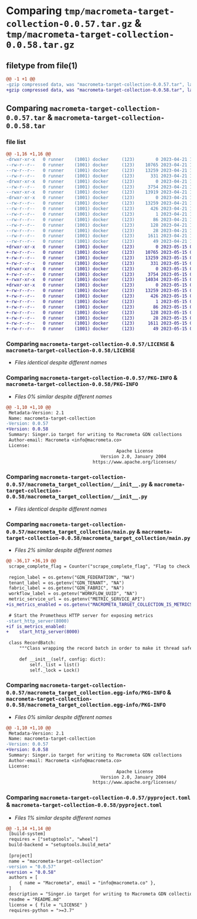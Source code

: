 # Comparing `tmp/macrometa-target-collection-0.0.57.tar.gz` & `tmp/macrometa-target-collection-0.0.58.tar.gz`

## filetype from file(1)

```diff
@@ -1 +1 @@
-gzip compressed data, was "macrometa-target-collection-0.0.57.tar", last modified: Fri Apr 21 12:20:09 2023, max compression
+gzip compressed data, was "macrometa-target-collection-0.0.58.tar", last modified: Mon May 15 07:29:00 2023, max compression
```

## Comparing `macrometa-target-collection-0.0.57.tar` & `macrometa-target-collection-0.0.58.tar`

### file list

```diff
@@ -1,16 +1,16 @@
-drwxr-xr-x   0 runner    (1001) docker     (123)        0 2023-04-21 12:20:09.655585 macrometa-target-collection-0.0.57/
--rw-r--r--   0 runner    (1001) docker     (123)    10765 2023-04-21 12:19:45.000000 macrometa-target-collection-0.0.57/LICENSE
--rw-r--r--   0 runner    (1001) docker     (123)    13259 2023-04-21 12:20:09.655585 macrometa-target-collection-0.0.57/PKG-INFO
--rw-r--r--   0 runner    (1001) docker     (123)      331 2023-04-21 12:19:45.000000 macrometa-target-collection-0.0.57/README.md
-drwxr-xr-x   0 runner    (1001) docker     (123)        0 2023-04-21 12:20:09.651584 macrometa-target-collection-0.0.57/macrometa_target_collection/
--rw-r--r--   0 runner    (1001) docker     (123)     3754 2023-04-21 12:19:45.000000 macrometa-target-collection-0.0.57/macrometa_target_collection/__init__.py
--rwxr-xr-x   0 runner    (1001) docker     (123)    13919 2023-04-21 12:19:45.000000 macrometa-target-collection-0.0.57/macrometa_target_collection/main.py
-drwxr-xr-x   0 runner    (1001) docker     (123)        0 2023-04-21 12:20:09.655585 macrometa-target-collection-0.0.57/macrometa_target_collection.egg-info/
--rw-r--r--   0 runner    (1001) docker     (123)    13259 2023-04-21 12:20:09.000000 macrometa-target-collection-0.0.57/macrometa_target_collection.egg-info/PKG-INFO
--rw-r--r--   0 runner    (1001) docker     (123)      426 2023-04-21 12:20:09.000000 macrometa-target-collection-0.0.57/macrometa_target_collection.egg-info/SOURCES.txt
--rw-r--r--   0 runner    (1001) docker     (123)        1 2023-04-21 12:20:09.000000 macrometa-target-collection-0.0.57/macrometa_target_collection.egg-info/dependency_links.txt
--rw-r--r--   0 runner    (1001) docker     (123)       86 2023-04-21 12:20:09.000000 macrometa-target-collection-0.0.57/macrometa_target_collection.egg-info/entry_points.txt
--rw-r--r--   0 runner    (1001) docker     (123)      128 2023-04-21 12:20:09.000000 macrometa-target-collection-0.0.57/macrometa_target_collection.egg-info/requires.txt
--rw-r--r--   0 runner    (1001) docker     (123)       28 2023-04-21 12:20:09.000000 macrometa-target-collection-0.0.57/macrometa_target_collection.egg-info/top_level.txt
--rw-r--r--   0 runner    (1001) docker     (123)     1611 2023-04-21 12:19:45.000000 macrometa-target-collection-0.0.57/pyproject.toml
--rw-r--r--   0 runner    (1001) docker     (123)       49 2023-04-21 12:20:09.655585 macrometa-target-collection-0.0.57/setup.cfg
+drwxr-xr-x   0 runner    (1001) docker     (123)        0 2023-05-15 07:29:00.201777 macrometa-target-collection-0.0.58/
+-rw-r--r--   0 runner    (1001) docker     (123)    10765 2023-05-15 07:28:35.000000 macrometa-target-collection-0.0.58/LICENSE
+-rw-r--r--   0 runner    (1001) docker     (123)    13259 2023-05-15 07:29:00.201777 macrometa-target-collection-0.0.58/PKG-INFO
+-rw-r--r--   0 runner    (1001) docker     (123)      331 2023-05-15 07:28:35.000000 macrometa-target-collection-0.0.58/README.md
+drwxr-xr-x   0 runner    (1001) docker     (123)        0 2023-05-15 07:29:00.201777 macrometa-target-collection-0.0.58/macrometa_target_collection/
+-rw-r--r--   0 runner    (1001) docker     (123)     3754 2023-05-15 07:28:35.000000 macrometa-target-collection-0.0.58/macrometa_target_collection/__init__.py
+-rwxr-xr-x   0 runner    (1001) docker     (123)    14034 2023-05-15 07:28:35.000000 macrometa-target-collection-0.0.58/macrometa_target_collection/main.py
+drwxr-xr-x   0 runner    (1001) docker     (123)        0 2023-05-15 07:29:00.201777 macrometa-target-collection-0.0.58/macrometa_target_collection.egg-info/
+-rw-r--r--   0 runner    (1001) docker     (123)    13259 2023-05-15 07:29:00.000000 macrometa-target-collection-0.0.58/macrometa_target_collection.egg-info/PKG-INFO
+-rw-r--r--   0 runner    (1001) docker     (123)      426 2023-05-15 07:29:00.000000 macrometa-target-collection-0.0.58/macrometa_target_collection.egg-info/SOURCES.txt
+-rw-r--r--   0 runner    (1001) docker     (123)        1 2023-05-15 07:29:00.000000 macrometa-target-collection-0.0.58/macrometa_target_collection.egg-info/dependency_links.txt
+-rw-r--r--   0 runner    (1001) docker     (123)       86 2023-05-15 07:29:00.000000 macrometa-target-collection-0.0.58/macrometa_target_collection.egg-info/entry_points.txt
+-rw-r--r--   0 runner    (1001) docker     (123)      128 2023-05-15 07:29:00.000000 macrometa-target-collection-0.0.58/macrometa_target_collection.egg-info/requires.txt
+-rw-r--r--   0 runner    (1001) docker     (123)       28 2023-05-15 07:29:00.000000 macrometa-target-collection-0.0.58/macrometa_target_collection.egg-info/top_level.txt
+-rw-r--r--   0 runner    (1001) docker     (123)     1611 2023-05-15 07:28:35.000000 macrometa-target-collection-0.0.58/pyproject.toml
+-rw-r--r--   0 runner    (1001) docker     (123)       49 2023-05-15 07:29:00.201777 macrometa-target-collection-0.0.58/setup.cfg
```

### Comparing `macrometa-target-collection-0.0.57/LICENSE` & `macrometa-target-collection-0.0.58/LICENSE`

 * *Files identical despite different names*

### Comparing `macrometa-target-collection-0.0.57/PKG-INFO` & `macrometa-target-collection-0.0.58/PKG-INFO`

 * *Files 0% similar despite different names*

```diff
@@ -1,10 +1,10 @@
 Metadata-Version: 2.1
 Name: macrometa-target-collection
-Version: 0.0.57
+Version: 0.0.58
 Summary: Singer.io target for writing to Macrometa GDN collections
 Author-email: Macrometa <info@macrometa.co>
 License: 
                                          Apache License
                                    Version 2.0, January 2004
                                 https://www.apache.org/licenses/
```

### Comparing `macrometa-target-collection-0.0.57/macrometa_target_collection/__init__.py` & `macrometa-target-collection-0.0.58/macrometa_target_collection/__init__.py`

 * *Files identical despite different names*

### Comparing `macrometa-target-collection-0.0.57/macrometa_target_collection/main.py` & `macrometa-target-collection-0.0.58/macrometa_target_collection/main.py`

 * *Files 2% similar despite different names*

```diff
@@ -36,17 +36,19 @@
 scrape_complete_flag = Counter("scrape_complete_flag", "Flag to check if the last scrape has been completed", ['workflow'])
 
 region_label = os.getenv("GDN_FEDERATION", "NA")
 tenant_label = os.getenv("GDN_TENANT", "NA")
 fabric_label = os.getenv("GDN_FABRIC", "NA")
 workflow_label = os.getenv("WORKFLOW_UUID", "NA")
 metric_service_url = os.getenv("METRIC_SERVICE_API")
+is_metrics_enabled = os.getenv("MACROMETA_TARGET_COLLECTION_IS_METRICS_ENABLED", False)
 
 # Start the Prometheus HTTP server for exposing metrics
-start_http_server(8000)
+if is_metrics_enabled:
+    start_http_server(8000)
 
 class RecordBatch:
     """Class wrapping the record batch in order to make it thread safe."""
 
     def __init__(self, config: dict):
         self._list = list()
         self._lock = Lock()
```

### Comparing `macrometa-target-collection-0.0.57/macrometa_target_collection.egg-info/PKG-INFO` & `macrometa-target-collection-0.0.58/macrometa_target_collection.egg-info/PKG-INFO`

 * *Files 0% similar despite different names*

```diff
@@ -1,10 +1,10 @@
 Metadata-Version: 2.1
 Name: macrometa-target-collection
-Version: 0.0.57
+Version: 0.0.58
 Summary: Singer.io target for writing to Macrometa GDN collections
 Author-email: Macrometa <info@macrometa.co>
 License: 
                                          Apache License
                                    Version 2.0, January 2004
                                 https://www.apache.org/licenses/
```

### Comparing `macrometa-target-collection-0.0.57/pyproject.toml` & `macrometa-target-collection-0.0.58/pyproject.toml`

 * *Files 1% similar despite different names*

```diff
@@ -1,14 +1,14 @@
 [build-system]
 requires = ["setuptools", "wheel"]
 build-backend = "setuptools.build_meta"
 
 [project]
 name = "macrometa-target-collection"
-version = "0.0.57"
+version = "0.0.58"
 authors = [
     { name = "Macrometa", email = "info@macrometa.co" },
 ]
 description = "Singer.io target for writing to Macrometa GDN collections"
 readme = "README.md"
 license = { file = "LICENSE" }
 requires-python = ">=3.7"
```

